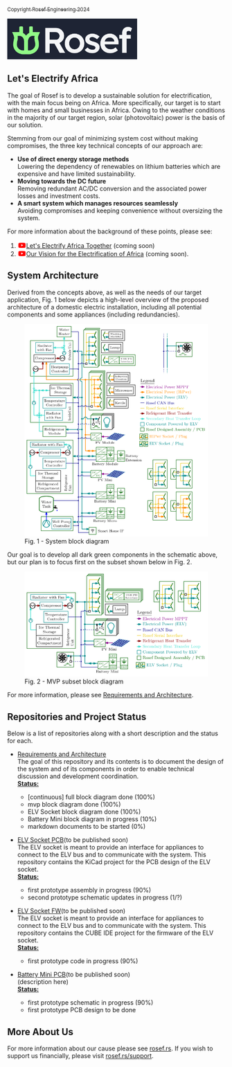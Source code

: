 [<sub>Copyright Rosef Engineering 2024</sub>](/reuse/dep5)  
  
<a href="https://rosef.rs/"><img src="https://github.com/Rosef-Engineering/.github/raw/main/profile/logo.jpg" alt="Rosef" width="300"/></a>  
  
  
## Let's Electrify Africa 
   

The goal of Rosef is to develop <!-- The goal of Rosef is to develop // This project is a part of Rosef's efforts at developing -->a sustainable solution for electrification, with the main focus being on Africa. More specifically, our target is to start with homes and small businesses in Africa. Owing to the weather conditions in the majority of our target region, solar (photovoltaic) power is the basis of our solution.  
  
Stemming from our goal of minimizing system cost without making compromises, the three key technical concepts of our approach are:  
- **Use of direct energy storage methods**  
Lowering the dependency of renewables on lithium batteries which are expensive and have limited sustainability.  
- **Moving towards the DC future**  
Removing redundant AC/DC conversion and the associated power losses and investment costs.  
- **A smart system which manages resources seamlessly**  
Avoiding compromises and keeping convenience without oversizing the system.  
  
For more information about the background of these points, please see:  
1. [<img src="https://github.com/Rosef-Engineering/.github/raw/main/profile/youtube-color-icon.png" alt="YouTube" width="20"/>Let's Electrify Africa Together](https://www.youtube.com/@RosefOfficial) (coming soon) <!--TODO insert link once video is out-->  
2. [<img src="https://github.com/Rosef-Engineering/.github/raw/main/profile/youtube-color-icon.png" alt="YouTube" width="20"/>Our Vision for the Electrification of Africa](https://www.youtube.com/@RosefOfficial) (coming soon). <!--TODO insert link once video is out-->
<!-- Icon source: https://uxwing.com/youtube-color-icon/ -->  

  
## System Architecture
  
Derived from the concepts above, as well as the needs of our target application, Fig. 1 below depicts a high-level overview of the proposed architecture of a domestic electric installation, including all potential components and some appliances (including redundancies).  

<figure>
  <img src="https://raw.githubusercontent.com/Rosef-Engineering/requirements-and-architecture/main/export-svg/block_diagram_full.svg" alt="System block diagram" width="750"/>
  <figcaption>Fig. 1 - System block diagram  </figcaption>
</figure>  
  
Our goal is to develop all dark green components in the schematic above, but our plan is to focus first on the subset shown below in Fig. 2.  

<figure>
  <img src="https://raw.githubusercontent.com/Rosef-Engineering/requirements-and-architecture/main/export-svg/block_diagram_mvp.svg" alt="MVP subset block diagram" width="750"/>
  <figcaption>Fig. 2 - MVP subset block diagram  </figcaption>
</figure>  
  
For more information, please see [Requirements and Architecture](https://github.com/Rosef-Engineering/requirements-and-architecture/tree/main).  
   

## Repositories and Project Status
Below is a list of repositories along with a short description and the status for each.  

* [Requirements and Architecture](https://github.com/Rosef-Engineering/requirements-and-architecture)  
The goal of this repository and its contents is to document the design of the system and of its components in order to enable technical discussion and development coordination.  
__<u>Status:</u>__  
    - [continuous] full block diagram done (100%)  
    - mvp block diagram done (100%)  
    - ELV Socket block diagram done (100%)  
    - Battery Mini block diagram in progress (10%)  
    - markdown documents to be started (0%)  

* [ELV Socket PCB](https://github.com/Rosef-Engineering/ELV-socket_PCB)(to be published soon)  
The ELV socket is meant to provide an interface for appliances to connect to the ELV bus and to communicate with the system. This repository contains the KiCad project for the PCB design of the ELV socket.  
__<u>Status:</u>__  
    - first prototype assembly in progress (90%)  
    - second prototype schematic updates in progress (1/?)   

* [ELV Socket FW](https://github.com/Rosef-Engineering/ELV-socket_FW)(to be published soon)  
The ELV socket is meant to provide an interface for appliances to connect to the ELV bus and to communicate with the system. This repository contains the CUBE IDE project for the firmware of the ELV socket.  
__<u>Status:</u>__  
    - first prototype code in progress (90%)  
    
* [Battery Mini PCB](https://github.com/Rosef-Engineering/Battery-mini_PCB)(to be published soon)  
(description here)  
__<u>Status:</u>__  
    - first prototype schematic in progress (90%)  
    - first prototype PCB design to be done


<!-- TODO add repos here -->


## More About Us

For more information about our cause please see [rosef.rs](https://rosef.rs/). If you wish to support us financially, please visit [rosef.rs/support](https://rosef.rs/support). <!--TODO setup forwarding to youtube channel? (discuss with Katarina)--> 
 



